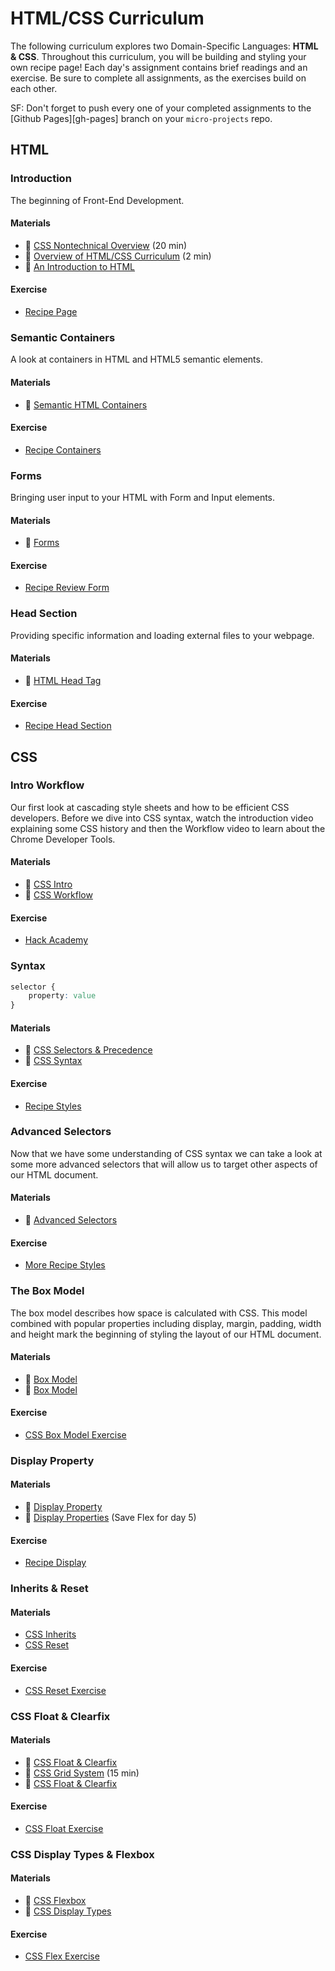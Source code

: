 # HTML/CSS Curriculum

The following curriculum explores two Domain-Specific Languages: **HTML & CSS**.
Throughout this curriculum, you will be building and styling your own recipe
page! Each day's assignment contains brief readings and an exercise. Be sure to
complete all assignments, as the exercises build on each other.

SF: Don't forget to push every one of your completed assignments to the
[Github Pages][gh-pages] branch on your `micro-projects` repo.

## HTML

### Introduction

The beginning of Front-End Development.

#### Materials

+ :book: [CSS Nontechnical Overview][css-nontech] (20 min)
+ :book: [Overview of HTML/CSS Curriculum][html-css-overview] (2 min)
+ :book: [An Introduction to HTML][html-intro]

[css-nontech]: https://github.com/appacademy/curriculum/tree/master/html-css/readings/css_nontech.md
[html-css-overview]: https://github.com/appacademy/curriculum/tree/master/html-css/readings/overview.md
[html-intro]: https://github.com/appacademy/curriculum/tree/master/html-css/readings/introduction.md

#### Exercise

+ [Recipe Page][html-intro-exercise]

[html-intro-exercise]: https://github.com/appacademy/curriculum/tree/master/html-css/micro-projects/html-introduction

### Semantic Containers

A look at containers in HTML and HTML5 semantic elements.

#### Materials

+ :book: [Semantic HTML Containers][html-containers]

[html-containers]: https://github.com/appacademy/curriculum/tree/master/html-css/readings/containers.md

#### Exercise

+ [Recipe Containers][html-containers-exercise]

[html-containers-exercise]: https://github.com/appacademy/curriculum/tree/master/html-css/micro-projects/html-containers

### Forms

Bringing user input to your HTML with Form and Input elements.

#### Materials

+ :book: [Forms][html-forms]

[html-forms]: https://github.com/appacademy/curriculum/tree/master/html-css/readings/forms.md

#### Exercise

+ [Recipe Review Form][html-forms-exercise]

[html-forms-exercise]: https://github.com/appacademy/curriculum/tree/master/html-css/micro-projects/html-forms

### Head Section

Providing specific information and loading external files to your webpage.

#### Materials

+ :book: [HTML Head Tag][html-head]

[html-head]: https://github.com/appacademy/curriculum/tree/master/html-css/readings/head_section.md

#### Exercise

+ [Recipe Head Section][html-head-exercise]

[html-head-exercise]: https://github.com/appacademy/curriculum/tree/master/html-css/micro-projects/html-head_section

## CSS

### Intro Workflow

Our first look at cascading style sheets and how to be efficient CSS developers.
Before we dive into CSS syntax, watch the introduction video explaining some CSS
history and then the Workflow video to learn about the Chrome Developer Tools.

#### Materials

+ :movie_camera: [CSS Intro][css-intro]
+ :movie_camera: [CSS Workflow][css-workflow]

[css-intro]: https://vimeo.com/151188850
[css-workflow]: https://vimeo.com/168826664

#### Exercise

+ [Hack Academy][css-intro-exercise]

[css-intro-exercise]: https://github.com/appacademy/curriculum/tree/master/html-css/micro-projects/css_intro

### Syntax

```css
selector {
    property: value
}
```

#### Materials

+ :book: [CSS Selectors & Precedence][css-selectors]
+ :movie_camera: [CSS Syntax][css-syntax]

[css-selectors]: https://github.com/appacademy/curriculum/tree/master/html-css/readings/css_selectors_precedence.md
[css-syntax]: https://vimeo.com/151185331

#### Exercise

+ [Recipe Styles][css-syntax-exercise]

[css-syntax-exercise]: https://github.com/appacademy/curriculum/tree/master/html-css/micro-projects/css_syntax

### Advanced Selectors

Now that we have some understanding of CSS syntax we can take a look at some more advanced selectors that will allow us to target other aspects of our HTML document.

#### Materials

+ :book: [Advanced Selectors][css-adv-selectors]

[css-adv-selectors]: https://github.com/appacademy/curriculum/tree/master/html-css/readings/advanced_selectors.md

#### Exercise

+ [More Recipe Styles][css-adv-selectors-exercise]

[css-adv-selectors-exercise]: https://github.com/appacademy/curriculum/tree/master/html-css/micro-projects/advanced_selectors

### The Box Model

The box model describes how space is calculated with CSS. This model combined with popular properties including display, margin, padding, width and height mark the beginning of styling the layout of our HTML document.

#### Materials

+ :movie_camera: [Box Model][css-box]
+ :book: [Box Model][css-box-reading]

[css-box]: https://vimeo.com/151190177
[css-box-reading]: https://github.com/appacademy/curriculum/tree/master/html-css/readings/box_model.md

#### Exercise

+ [CSS Box Model Exercise][css-box-exercise]

[css-box-exercise]: https://github.com/appacademy/curriculum/tree/master/html-css/micro-projects/box_model

### Display Property

#### Materials
+ :movie_camera: [Display Property][css-display-video]
+ :book: [Display Properties][css-display-reading] (Save Flex for day 5)

[css-display-video]: https://vimeo.com/151190176
[css-display-reading]: https://github.com/appacademy/curriculum/tree/master/html-css/readings/display.md

#### Exercise
+ [Recipe Display][css-display-exercise]

[css-display-exercise]: https://github.com/appacademy/curriculum/tree/master/html-css/micro-projects/display_box_model

### Inherits & Reset

#### Materials
+ [CSS Inherits][css-inherits]
+ [CSS Reset][css-reset]

[css-reset]: https://vimeo.com/151190181
[css-inherits]: https://vimeo.com/151190179

#### Exercise
+ [CSS Reset Exercise][css-reset-exercise]

[css-reset-exercise]: https://github.com/appacademy/curriculum/tree/master/html-css/micro-projects/css_reset

### CSS Float & Clearfix

#### Materials
+ :movie_camera: [CSS Float & Clearfix][css-float-video]
+ :movie_camera: [CSS Grid System][css-grid-video] (15 min)
+ :book: [CSS Float & Clearfix][css-float]

[css-float-video]: https://vimeo.com/151190182
[css-grid-video]: https://vimeo.com/170320160
[css-float]: https://github.com/appacademy/curriculum/tree/master/html-css/readings/floats_clear_fix.md

#### Exercise
+ [CSS Float Exercise][css-float-exercise]

[css-float-exercise]: https://github.com/appacademy/curriculum/tree/master/html-css/micro-projects/float

### CSS Display Types & Flexbox

#### Materials
+ :movie_camera: [CSS Flexbox][css-flex-video]
+ :book: [CSS Display Types][css-display-types]

[css-flex-video]: https://vimeo.com/170512344
[css-display-types]: https://github.com/appacademy/curriculum/tree/master/html-css/readings/display.md

#### Exercise
+ [CSS Flex Exercise][css-flex-exercise]

[css-flex-exercise]: https://github.com/appacademy/curriculum/tree/master/html-css/micro-projects/flex  
